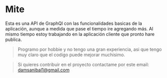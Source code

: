 # Mite

Esta es una API de GraphQl con las funcionalidades basicas de la aplicación, aunque a medida que pase el tiempo ire agregando más. Al mismo tiempo estoy trabajando en la aplicación cliente que pronto hare publica.

> Programo por hobbie y no tengo una gran experiencia, asi que tengo muy claro que el codigo puede mejorar muchisimo.

> Si quieres contribuir en el proyecto contactame por este email: damsanibal1@gmail.com

